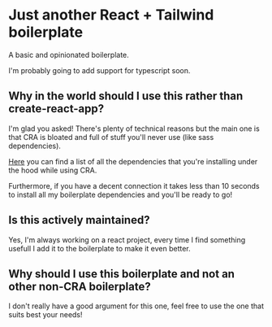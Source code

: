 # Just another React + Tailwind boilerplate

A basic and opinionated boilerplate.

I'm probably going to add support for typescript soon.

## Why in the world should I use this rather than create-react-app?

I'm glad you asked! There's plenty of technical reasons but the main one is that CRA is bloated and full of stuff you'll never use (like sass dependencies).

[Here](https://github.com/Nikhil-Kumaran/ejected-react-app/blob/master/package.json) you can find a list of all the dependencies that you're installing under the hood while using CRA.

Furthermore, if you have a decent connection it takes less than 10 seconds to install all my boilerplate dependencies and you'll be ready to go!

## Is this actively maintained? 

Yes, I'm always working on a react project, every time I find something usefull I add it to the boilerplate to make it even better.

## Why should I use this boilerplate and not an other non-CRA boilerplate?

I don't really have a good argument for this one, feel free to use the one that suits best your needs!

